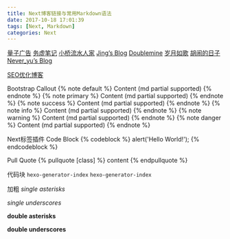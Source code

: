 ```yaml
---
title: Next博客链接与常用Markdown语法
date: 2017-10-18 17:01:39
tags: [Next, Markdown]
categories: Next
---
```

[量子广告](http://blog.ynxiu.com/2016/hexo-next-theme-optimize.html)
[务虚笔记](http://www.wuxubj.cn/)
[小桥流水人家](https://ehlxr.me/)
[Jing’s Blog](http://www.iamlj.com/)
[Doublemine](https://notes.wanghao.work/)
[岁月如歌](http://lovenight.github.io/)
[胡闹的日子](http://hunao.info/)
[Never_yu’s Blog ](https://neveryu.github.io/)

[SEO优化博客](http://blog.csdn.net/sunshine940326/article/details/70936988)
<!--more-->

Bootstrap Callout 
{% note default %} Content (md partial supported) {% endnote %}
{% note primary %} Content (md partial supported) {% endnote %}
{% note success %} Content (md partial supported) {% endnote %}
{% note info %} Content (md partial supported) {% endnote %}
{% note warning %} Content (md partial supported) {% endnote %}
{% note danger %} Content (md partial supported) {% endnote %}

Next标签插件
Code Block
{% codeblock %}
alert('Hello World!');
{% endcodeblock %}

Pull Quote
{% pullquote [class] %}
content
{% endpullquote %}

代码块
<code>hexo-generator-index</code>
`hexo-generator-index`

加粗
*single asterisks*

_single underscores_

**double asterisks**

__double underscores__